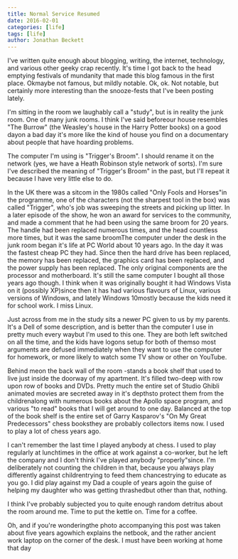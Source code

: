 ```yaml
---
title: Normal Service Resumed
date: 2016-02-01
categories: [life]
tags: [life]
author: Jonathan Beckett
---
```


I've written quite enough about blogging, writing, the internet, technology, and various other geeky crap recently. It's time I got back to the head emptying festivals of mundanity that made this blog famous in the first place. Okmaybe not famous, but mildly notable. Ok, ok. Not notable, but certainly more interesting than the snooze-fests that I've been posting lately.

I'm sitting in the room we laughably call a "study", but is in reality the junk room. One of many junk rooms. I think I've said beforeour house resembles "The Burrow" (the Weasley's house in the Harry Potter books) on a good dayon a bad day it's more like the kind of house you find on a documentary about people that have hoarding problems.

The computer I'm using is "Trigger's Broom". I should rename it on the network (yes, we have a Heath Robinson style network of sorts). I'm sure I've described the meaning of "Trigger's Broom" in the past, but I'll repeat it because I have very little else to do.

In the UK there was a sitcom in the 1980s called "Only Fools and Horses"in the programme, one of the characters (not the sharpest tool in the box) was called "Trigger", who's job was sweeping the streets and picking up litter. In a later episode of the show, he won an award for services to the community, and made a comment that he had been using the same broom for 20 years. The handle had been replaced numerous times, and the head countless more times, but it was the same broomThe computer under the desk in the junk room began it's life at PC World about 10 years ago. In the day it was the fastest cheap PC they had. Since then the hard drive has been replaced, the memory has been replaced, the graphics card has been replaced, and the power supply has been replaced. The only original components are the processor and motherboard. It's still the same computer I bought all those years ago though. I think when it was originally bought it had Windows Vista on it (possibly XP)since then it has had various flavours of Linux, various versions of Windows, and lately Windows 10mostly because the kids need it for school work. I miss Linux.

Just across from me in the study sits a newer PC given to us by my parents. It's a Dell of some description, and is better than the computer I use in pretty much every waybut I'm used to this one. They are both left switched on all the time, and the kids have logons setup for both of themso most arguments are defused immediately when they want to use the computer for homework, or more likely to watch some TV show or other on YouTube.

Behind meon the back wall of the room -stands a book shelf that used to live just inside the doorway of my apartment. It's filled two-deep with row upon row of books and DVDs. Pretty much the entire set of Studio Ghibli animated movies are secreted away in it's depthsto protect them from the childrenalong with numerous books about the Apollo space program, and various "to read" books that I will get around to one day. Balanced at the top of the book shelf is the entire set of Garry Kasparov's "On My Great Predecessors" chess booksthey are probably collectors items now. I used to play a lot of chess years ago.

I can't remember the last time I played anybody at chess. I used to play regularly at lunchtimes in the office at work against a co-worker, but he left the company and I don't think I've played anybody "properly"since. I'm deliberately not counting the children in that, because you always play differently against childrentrying to feed them chancestrying to educate as you go. I did play against my Dad a couple of years agoin the guise of helping my daughter who was getting thrashedbut other than that, nothing.

I think I've probably subjected you to quite enough random detritus about the room around me. Time to put the kettle on. Time for a coffee.

Oh, and if you're wonderingthe photo accompanying this post was taken about five years agowhich explains the netbook, and the rather ancient work laptop on the corner of the desk. I must have been working at home that day